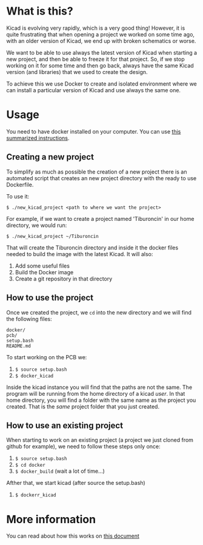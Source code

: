 # What is this?

Kicad is evolving very rapidly, which is a very good thing! However, it is quite frustrating that when opening a project we worked on some time ago, with an older version of Kicad, we end up with broken schematics or worse.

We want to be able to use always the latest version of Kicad when starting a new project, and then be able to freeze it for that project. So, if we stop working on it for some time and then go back, always have the same Kicad version (and libraries) that we used to create the design.

To achieve this we use Docker to create and isolated environment where we can install a particular version of Kicad and use always the same one.

# Usage

You need to have docker installed on your computer. You can use [this summarized instructions](docs/docker_install.md).

## Creating a new project

To simplify as much as possible the creation of a new project there is an automated script that creates an new project directory with the ready to use Dockerfile.

To use it:

`$ ./new_kicad_project <path to where we want the project>`

For example, if we want to create a project named 'Tiburoncin' in our home directory, we would run:

`$ ./new_kicad_project ~/Tiburoncin`

That will create the Tiburoncin directory and inside it the docker files needed to build the image with the latest Kicad. It will also:

1. Add some useful files
1. Build the Docker image
1. Create a git repository in that directory

## How to use the project

Once we created the project, we `cd` into the new directory and we will find the following files:

```
docker/
pcb/
setup.bash
README.md
```

To start working on the PCB we:

1. `$ source setup.bash`
1. `$ docker_kicad`

Inside the kicad instance you will find that the paths are not the same. The program will be running from the home directory of a kicad *user*. In that home directory, you will find a folder with the same name as the project you created. That is the *same* project folder that you just created.

## How to use an existing project

When starting to work on an existing project (a project we just cloned from github for example), we need to follow these steps only once:

1. `$ source setup.bash`
1. `$ cd docker`
1. `$ docker_build` (wait a lot of time...)

Afther that, we start kicad (after source the setup.bash)

1. `$ dockerr_kicad`

# More information

You can read about how this works on [this document](docs/how_it_works.md)
